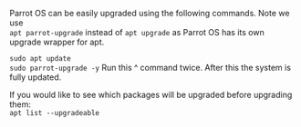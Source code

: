 
 

Parrot OS can be easily upgraded using the following commands.  Note we use   
`apt parrot-upgrade` instead of `apt upgrade` as  Parrot OS has its own upgrade wrapper for apt.  
 

`sudo apt update`  
`sudo parrot-upgrade -y` 
Run this ^ command twice.
After this the system is fully updated.  

If you would like to see which packages will be upgraded before upgrading them:  
`apt list --upgradeable`  




